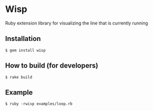# Wisp

Ruby extension library for visualizing the line that is currently running

## Installation

    $ gem install wisp

## How to build (for developers)

    $ rake build

## Example

    $ ruby -rwisp examples/loop.rb
